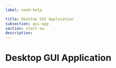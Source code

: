 ```yaml
---
label: need-help

title: Desktop GUI Application
subsection: gui-app
section: start-sw
description: 
---
```


# Desktop GUI Application
